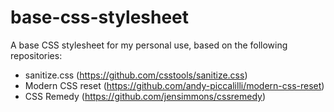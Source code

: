 # base-css-stylesheet
A base CSS stylesheet for my personal use, based on the following repositories:
* sanitize.css (https://github.com/csstools/sanitize.css)
* Modern CSS reset (https://github.com/andy-piccalilli/modern-css-reset)
* CSS Remedy (https://github.com/jensimmons/cssremedy)
